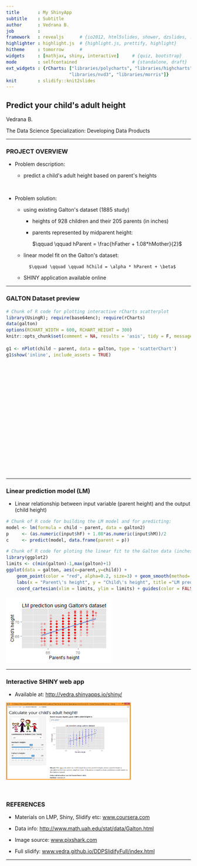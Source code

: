 ```yaml
---
title       : My ShinyApp
subtitle    : Subtitle
author      : Vedrana B.
job         : 
framework   : revealjs      # {io2012, html5slides, shower, dzslides, ...}
highlighter : highlight.js  # {highlight.js, prettify, highlight}
hitheme     : tomorrow      # 
widgets     : [mathjax, shiny, interactive]     # {quiz, bootstrap}
mode        : selfcontained                     # {standalone, draft}
ext_widgets : {rCharts: ["libraries/polycharts", "libraries/highcharts", 
                        "libraries/nvd3", "libraries/morris"]} 
knit        : slidify::knit2slides
---
```



## Predict your child's adult height

Vedrana B.

The Data Science Specialization: Developing Data Products


---

### PROJECT OVERVIEW

- Problem description: 
  
  - predict a child's adult height based on parent's heights

<p> &nbsp </p>

- Problem solution:

  - using existing Galton's dataset (1885 study)
  
      - heights of 928 children and their 205 parents (in inches)
    
      - parents represented by midparent height: 
    
          $\qquad \qquad hParent = \frac{hFather + 1.08*hMother}{2}$
      
  - linear model fit on the Galton's dataset:
  
          $\qquad \qquad \qquad hChild = \alpha * hParent + \beta$
  
  - SHINY application available online

---

### GALTON Dataset preview 




```r
# Chunk of R code for plotting interactive rCharts scatterplot
library(UsingR); require(base64enc); require(rCharts)
data(galton)
options(RCHART_WIDTH = 600, RCHART_HEIGHT = 300)
knitr::opts_chunk$set(comment = NA, results = 'asis', tidy = F, message = T)

g1 <- nPlot(child ~ parent, data = galton, type = 'scatterChart')
g1$show('inline', include_assets = TRUE)
```

<link rel='stylesheet' href=C:/Users/Vedrana/Documents/R/win-library/3.2/rCharts/libraries/nvd3/css/nv.d3.css>
<link rel='stylesheet' href=C:/Users/Vedrana/Documents/R/win-library/3.2/rCharts/libraries/nvd3/css/rNVD3.css>
<script type='text/javascript' src=C:/Users/Vedrana/Documents/R/win-library/3.2/rCharts/libraries/nvd3/js/jquery-1.8.2.min.js></script>
<script type='text/javascript' src=C:/Users/Vedrana/Documents/R/win-library/3.2/rCharts/libraries/nvd3/js/d3.v3.min.js></script>
<script type='text/javascript' src=C:/Users/Vedrana/Documents/R/win-library/3.2/rCharts/libraries/nvd3/js/nv.d3.min-new.js></script>
<script type='text/javascript' src=C:/Users/Vedrana/Documents/R/win-library/3.2/rCharts/libraries/nvd3/js/fisheye.js></script> 
 <style>
  .rChart {
    display: block;
    margin-left: auto; 
    margin-right: auto;
    width: 600px;
    height: 300px;
  }  
  </style>
<div id = 'chart151464a01ab3' class = 'rChart nvd3'></div>
<script type='text/javascript'>
 $(document).ready(function(){
      drawchart151464a01ab3()
    });
    function drawchart151464a01ab3(){  
      var opts = {
 "dom": "chart151464a01ab3",
"width":    600,
"height":    300,
"x": "parent",
"y": "child",
"type": "scatterChart",
"id": "chart151464a01ab3" 
},
        data = [
 {
 "child":           61.7,
"parent":           70.5 
},
{
 "child":           61.7,
"parent":           68.5 
},
{
 "child":           61.7,
"parent":           65.5 
},
{
 "child":           61.7,
"parent":           64.5 
},
{
 "child":           61.7,
"parent":             64 
},
{
 "child":           62.2,
"parent":           67.5 
},
{
 "child":           62.2,
"parent":           67.5 
},
{
 "child":           62.2,
"parent":           67.5 
},
{
 "child":           62.2,
"parent":           66.5 
},
{
 "child":           62.2,
"parent":           66.5 
},
{
 "child":           62.2,
"parent":           66.5 
},
{
 "child":           62.2,
"parent":           64.5 
},
{
 "child":           63.2,
"parent":           70.5 
},
{
 "child":           63.2,
"parent":           69.5 
},
{
 "child":           63.2,
"parent":           68.5 
},
{
 "child":           63.2,
"parent":           68.5 
},
{
 "child":           63.2,
"parent":           68.5 
},
{
 "child":           63.2,
"parent":           68.5 
},
{
 "child":           63.2,
"parent":           68.5 
},
{
 "child":           63.2,
"parent":           68.5 
},
{
 "child":           63.2,
"parent":           68.5 
},
{
 "child":           63.2,
"parent":           67.5 
},
{
 "child":           63.2,
"parent":           67.5 
},
{
 "child":           63.2,
"parent":           67.5 
},
{
 "child":           63.2,
"parent":           67.5 
},
{
 "child":           63.2,
"parent":           67.5 
},
{
 "child":           63.2,
"parent":           66.5 
},
{
 "child":           63.2,
"parent":           66.5 
},
{
 "child":           63.2,
"parent":           66.5 
},
{
 "child":           63.2,
"parent":           65.5 
},
{
 "child":           63.2,
"parent":           65.5 
},
{
 "child":           63.2,
"parent":           65.5 
},
{
 "child":           63.2,
"parent":           65.5 
},
{
 "child":           63.2,
"parent":           65.5 
},
{
 "child":           63.2,
"parent":           65.5 
},
{
 "child":           63.2,
"parent":           65.5 
},
{
 "child":           63.2,
"parent":           65.5 
},
{
 "child":           63.2,
"parent":           65.5 
},
{
 "child":           63.2,
"parent":           64.5 
},
{
 "child":           63.2,
"parent":           64.5 
},
{
 "child":           63.2,
"parent":           64.5 
},
{
 "child":           63.2,
"parent":           64.5 
},
{
 "child":           63.2,
"parent":             64 
},
{
 "child":           63.2,
"parent":             64 
},
{
 "child":           64.2,
"parent":           69.5 
},
{
 "child":           64.2,
"parent":           69.5 
},
{
 "child":           64.2,
"parent":           69.5 
},
{
 "child":           64.2,
"parent":           69.5 
},
{
 "child":           64.2,
"parent":           69.5 
},
{
 "child":           64.2,
"parent":           69.5 
},
{
 "child":           64.2,
"parent":           69.5 
},
{
 "child":           64.2,
"parent":           69.5 
},
{
 "child":           64.2,
"parent":           69.5 
},
{
 "child":           64.2,
"parent":           69.5 
},
{
 "child":           64.2,
"parent":           69.5 
},
{
 "child":           64.2,
"parent":           69.5 
},
{
 "child":           64.2,
"parent":           69.5 
},
{
 "child":           64.2,
"parent":           69.5 
},
{
 "child":           64.2,
"parent":           69.5 
},
{
 "child":           64.2,
"parent":           69.5 
},
{
 "child":           64.2,
"parent":           68.5 
},
{
 "child":           64.2,
"parent":           68.5 
},
{
 "child":           64.2,
"parent":           68.5 
},
{
 "child":           64.2,
"parent":           68.5 
},
{
 "child":           64.2,
"parent":           68.5 
},
{
 "child":           64.2,
"parent":           68.5 
},
{
 "child":           64.2,
"parent":           68.5 
},
{
 "child":           64.2,
"parent":           68.5 
},
{
 "child":           64.2,
"parent":           68.5 
},
{
 "child":           64.2,
"parent":           68.5 
},
{
 "child":           64.2,
"parent":           68.5 
},
{
 "child":           64.2,
"parent":           67.5 
},
{
 "child":           64.2,
"parent":           67.5 
},
{
 "child":           64.2,
"parent":           67.5 
},
{
 "child":           64.2,
"parent":           67.5 
},
{
 "child":           64.2,
"parent":           67.5 
},
{
 "child":           64.2,
"parent":           67.5 
},
{
 "child":           64.2,
"parent":           67.5 
},
{
 "child":           64.2,
"parent":           67.5 
},
{
 "child":           64.2,
"parent":           67.5 
},
{
 "child":           64.2,
"parent":           67.5 
},
{
 "child":           64.2,
"parent":           67.5 
},
{
 "child":           64.2,
"parent":           67.5 
},
{
 "child":           64.2,
"parent":           67.5 
},
{
 "child":           64.2,
"parent":           67.5 
},
{
 "child":           64.2,
"parent":           66.5 
},
{
 "child":           64.2,
"parent":           66.5 
},
{
 "child":           64.2,
"parent":           66.5 
},
{
 "child":           64.2,
"parent":           66.5 
},
{
 "child":           64.2,
"parent":           66.5 
},
{
 "child":           64.2,
"parent":           65.5 
},
{
 "child":           64.2,
"parent":           65.5 
},
{
 "child":           64.2,
"parent":           65.5 
},
{
 "child":           64.2,
"parent":           65.5 
},
{
 "child":           64.2,
"parent":           65.5 
},
{
 "child":           64.2,
"parent":           64.5 
},
{
 "child":           64.2,
"parent":           64.5 
},
{
 "child":           64.2,
"parent":           64.5 
},
{
 "child":           64.2,
"parent":           64.5 
},
{
 "child":           64.2,
"parent":             64 
},
{
 "child":           64.2,
"parent":             64 
},
{
 "child":           64.2,
"parent":             64 
},
{
 "child":           64.2,
"parent":             64 
},
{
 "child":           65.2,
"parent":           71.5 
},
{
 "child":           65.2,
"parent":           70.5 
},
{
 "child":           65.2,
"parent":           69.5 
},
{
 "child":           65.2,
"parent":           69.5 
},
{
 "child":           65.2,
"parent":           69.5 
},
{
 "child":           65.2,
"parent":           69.5 
},
{
 "child":           65.2,
"parent":           68.5 
},
{
 "child":           65.2,
"parent":           68.5 
},
{
 "child":           65.2,
"parent":           68.5 
},
{
 "child":           65.2,
"parent":           68.5 
},
{
 "child":           65.2,
"parent":           68.5 
},
{
 "child":           65.2,
"parent":           68.5 
},
{
 "child":           65.2,
"parent":           68.5 
},
{
 "child":           65.2,
"parent":           68.5 
},
{
 "child":           65.2,
"parent":           68.5 
},
{
 "child":           65.2,
"parent":           68.5 
},
{
 "child":           65.2,
"parent":           68.5 
},
{
 "child":           65.2,
"parent":           68.5 
},
{
 "child":           65.2,
"parent":           68.5 
},
{
 "child":           65.2,
"parent":           68.5 
},
{
 "child":           65.2,
"parent":           68.5 
},
{
 "child":           65.2,
"parent":           68.5 
},
{
 "child":           65.2,
"parent":           67.5 
},
{
 "child":           65.2,
"parent":           67.5 
},
{
 "child":           65.2,
"parent":           67.5 
},
{
 "child":           65.2,
"parent":           67.5 
},
{
 "child":           65.2,
"parent":           67.5 
},
{
 "child":           65.2,
"parent":           67.5 
},
{
 "child":           65.2,
"parent":           67.5 
},
{
 "child":           65.2,
"parent":           67.5 
},
{
 "child":           65.2,
"parent":           67.5 
},
{
 "child":           65.2,
"parent":           67.5 
},
{
 "child":           65.2,
"parent":           67.5 
},
{
 "child":           65.2,
"parent":           67.5 
},
{
 "child":           65.2,
"parent":           67.5 
},
{
 "child":           65.2,
"parent":           67.5 
},
{
 "child":           65.2,
"parent":           67.5 
},
{
 "child":           65.2,
"parent":           66.5 
},
{
 "child":           65.2,
"parent":           66.5 
},
{
 "child":           65.2,
"parent":           65.5 
},
{
 "child":           65.2,
"parent":           65.5 
},
{
 "child":           65.2,
"parent":           65.5 
},
{
 "child":           65.2,
"parent":           65.5 
},
{
 "child":           65.2,
"parent":           65.5 
},
{
 "child":           65.2,
"parent":           65.5 
},
{
 "child":           65.2,
"parent":           65.5 
},
{
 "child":           65.2,
"parent":           64.5 
},
{
 "child":           65.2,
"parent":             64 
},
{
 "child":           66.2,
"parent":           71.5 
},
{
 "child":           66.2,
"parent":           71.5 
},
{
 "child":           66.2,
"parent":           71.5 
},
{
 "child":           66.2,
"parent":           70.5 
},
{
 "child":           66.2,
"parent":           69.5 
},
{
 "child":           66.2,
"parent":           69.5 
},
{
 "child":           66.2,
"parent":           69.5 
},
{
 "child":           66.2,
"parent":           69.5 
},
{
 "child":           66.2,
"parent":           69.5 
},
{
 "child":           66.2,
"parent":           69.5 
},
{
 "child":           66.2,
"parent":           69.5 
},
{
 "child":           66.2,
"parent":           69.5 
},
{
 "child":           66.2,
"parent":           69.5 
},
{
 "child":           66.2,
"parent":           69.5 
},
{
 "child":           66.2,
"parent":           69.5 
},
{
 "child":           66.2,
"parent":           69.5 
},
{
 "child":           66.2,
"parent":           69.5 
},
{
 "child":           66.2,
"parent":           69.5 
},
{
 "child":           66.2,
"parent":           69.5 
},
{
 "child":           66.2,
"parent":           69.5 
},
{
 "child":           66.2,
"parent":           69.5 
},
{
 "child":           66.2,
"parent":           68.5 
},
{
 "child":           66.2,
"parent":           68.5 
},
{
 "child":           66.2,
"parent":           68.5 
},
{
 "child":           66.2,
"parent":           68.5 
},
{
 "child":           66.2,
"parent":           68.5 
},
{
 "child":           66.2,
"parent":           68.5 
},
{
 "child":           66.2,
"parent":           68.5 
},
{
 "child":           66.2,
"parent":           68.5 
},
{
 "child":           66.2,
"parent":           68.5 
},
{
 "child":           66.2,
"parent":           68.5 
},
{
 "child":           66.2,
"parent":           68.5 
},
{
 "child":           66.2,
"parent":           68.5 
},
{
 "child":           66.2,
"parent":           68.5 
},
{
 "child":           66.2,
"parent":           68.5 
},
{
 "child":           66.2,
"parent":           68.5 
},
{
 "child":           66.2,
"parent":           68.5 
},
{
 "child":           66.2,
"parent":           68.5 
},
{
 "child":           66.2,
"parent":           68.5 
},
{
 "child":           66.2,
"parent":           68.5 
},
{
 "child":           66.2,
"parent":           68.5 
},
{
 "child":           66.2,
"parent":           68.5 
},
{
 "child":           66.2,
"parent":           68.5 
},
{
 "child":           66.2,
"parent":           68.5 
},
{
 "child":           66.2,
"parent":           68.5 
},
{
 "child":           66.2,
"parent":           68.5 
},
{
 "child":           66.2,
"parent":           67.5 
},
{
 "child":           66.2,
"parent":           67.5 
},
{
 "child":           66.2,
"parent":           67.5 
},
{
 "child":           66.2,
"parent":           67.5 
},
{
 "child":           66.2,
"parent":           67.5 
},
{
 "child":           66.2,
"parent":           67.5 
},
{
 "child":           66.2,
"parent":           67.5 
},
{
 "child":           66.2,
"parent":           67.5 
},
{
 "child":           66.2,
"parent":           67.5 
},
{
 "child":           66.2,
"parent":           67.5 
},
{
 "child":           66.2,
"parent":           67.5 
},
{
 "child":           66.2,
"parent":           67.5 
},
{
 "child":           66.2,
"parent":           67.5 
},
{
 "child":           66.2,
"parent":           67.5 
},
{
 "child":           66.2,
"parent":           67.5 
},
{
 "child":           66.2,
"parent":           67.5 
},
{
 "child":           66.2,
"parent":           67.5 
},
{
 "child":           66.2,
"parent":           67.5 
},
{
 "child":           66.2,
"parent":           67.5 
},
{
 "child":           66.2,
"parent":           67.5 
},
{
 "child":           66.2,
"parent":           67.5 
},
{
 "child":           66.2,
"parent":           67.5 
},
{
 "child":           66.2,
"parent":           67.5 
},
{
 "child":           66.2,
"parent":           67.5 
},
{
 "child":           66.2,
"parent":           67.5 
},
{
 "child":           66.2,
"parent":           67.5 
},
{
 "child":           66.2,
"parent":           67.5 
},
{
 "child":           66.2,
"parent":           67.5 
},
{
 "child":           66.2,
"parent":           67.5 
},
{
 "child":           66.2,
"parent":           67.5 
},
{
 "child":           66.2,
"parent":           67.5 
},
{
 "child":           66.2,
"parent":           67.5 
},
{
 "child":           66.2,
"parent":           67.5 
},
{
 "child":           66.2,
"parent":           67.5 
},
{
 "child":           66.2,
"parent":           67.5 
},
{
 "child":           66.2,
"parent":           67.5 
},
{
 "child":           66.2,
"parent":           66.5 
},
{
 "child":           66.2,
"parent":           66.5 
},
{
 "child":           66.2,
"parent":           66.5 
},
{
 "child":           66.2,
"parent":           66.5 
},
{
 "child":           66.2,
"parent":           66.5 
},
{
 "child":           66.2,
"parent":           66.5 
},
{
 "child":           66.2,
"parent":           66.5 
},
{
 "child":           66.2,
"parent":           66.5 
},
{
 "child":           66.2,
"parent":           66.5 
},
{
 "child":           66.2,
"parent":           66.5 
},
{
 "child":           66.2,
"parent":           66.5 
},
{
 "child":           66.2,
"parent":           66.5 
},
{
 "child":           66.2,
"parent":           66.5 
},
{
 "child":           66.2,
"parent":           66.5 
},
{
 "child":           66.2,
"parent":           66.5 
},
{
 "child":           66.2,
"parent":           66.5 
},
{
 "child":           66.2,
"parent":           66.5 
},
{
 "child":           66.2,
"parent":           65.5 
},
{
 "child":           66.2,
"parent":           65.5 
},
{
 "child":           66.2,
"parent":           65.5 
},
{
 "child":           66.2,
"parent":           65.5 
},
{
 "child":           66.2,
"parent":           65.5 
},
{
 "child":           66.2,
"parent":           65.5 
},
{
 "child":           66.2,
"parent":           65.5 
},
{
 "child":           66.2,
"parent":           65.5 
},
{
 "child":           66.2,
"parent":           65.5 
},
{
 "child":           66.2,
"parent":           65.5 
},
{
 "child":           66.2,
"parent":           65.5 
},
{
 "child":           66.2,
"parent":           64.5 
},
{
 "child":           66.2,
"parent":           64.5 
},
{
 "child":           66.2,
"parent":           64.5 
},
{
 "child":           66.2,
"parent":           64.5 
},
{
 "child":           66.2,
"parent":           64.5 
},
{
 "child":           66.2,
"parent":             64 
},
{
 "child":           66.2,
"parent":             64 
},
{
 "child":           67.2,
"parent":           71.5 
},
{
 "child":           67.2,
"parent":           71.5 
},
{
 "child":           67.2,
"parent":           71.5 
},
{
 "child":           67.2,
"parent":           71.5 
},
{
 "child":           67.2,
"parent":           70.5 
},
{
 "child":           67.2,
"parent":           70.5 
},
{
 "child":           67.2,
"parent":           70.5 
},
{
 "child":           67.2,
"parent":           69.5 
},
{
 "child":           67.2,
"parent":           69.5 
},
{
 "child":           67.2,
"parent":           69.5 
},
{
 "child":           67.2,
"parent":           69.5 
},
{
 "child":           67.2,
"parent":           69.5 
},
{
 "child":           67.2,
"parent":           69.5 
},
{
 "child":           67.2,
"parent":           69.5 
},
{
 "child":           67.2,
"parent":           69.5 
},
{
 "child":           67.2,
"parent":           69.5 
},
{
 "child":           67.2,
"parent":           69.5 
},
{
 "child":           67.2,
"parent":           69.5 
},
{
 "child":           67.2,
"parent":           69.5 
},
{
 "child":           67.2,
"parent":           69.5 
},
{
 "child":           67.2,
"parent":           69.5 
},
{
 "child":           67.2,
"parent":           69.5 
},
{
 "child":           67.2,
"parent":           69.5 
},
{
 "child":           67.2,
"parent":           69.5 
},
{
 "child":           67.2,
"parent":           69.5 
},
{
 "child":           67.2,
"parent":           69.5 
},
{
 "child":           67.2,
"parent":           69.5 
},
{
 "child":           67.2,
"parent":           69.5 
},
{
 "child":           67.2,
"parent":           69.5 
},
{
 "child":           67.2,
"parent":           69.5 
},
{
 "child":           67.2,
"parent":           69.5 
},
{
 "child":           67.2,
"parent":           69.5 
},
{
 "child":           67.2,
"parent":           69.5 
},
{
 "child":           67.2,
"parent":           69.5 
},
{
 "child":           67.2,
"parent":           68.5 
},
{
 "child":           67.2,
"parent":           68.5 
},
{
 "child":           67.2,
"parent":           68.5 
},
{
 "child":           67.2,
"parent":           68.5 
},
{
 "child":           67.2,
"parent":           68.5 
},
{
 "child":           67.2,
"parent":           68.5 
},
{
 "child":           67.2,
"parent":           68.5 
},
{
 "child":           67.2,
"parent":           68.5 
},
{
 "child":           67.2,
"parent":           68.5 
},
{
 "child":           67.2,
"parent":           68.5 
},
{
 "child":           67.2,
"parent":           68.5 
},
{
 "child":           67.2,
"parent":           68.5 
},
{
 "child":           67.2,
"parent":           68.5 
},
{
 "child":           67.2,
"parent":           68.5 
},
{
 "child":           67.2,
"parent":           68.5 
},
{
 "child":           67.2,
"parent":           68.5 
},
{
 "child":           67.2,
"parent":           68.5 
},
{
 "child":           67.2,
"parent":           68.5 
},
{
 "child":           67.2,
"parent":           68.5 
},
{
 "child":           67.2,
"parent":           68.5 
},
{
 "child":           67.2,
"parent":           68.5 
},
{
 "child":           67.2,
"parent":           68.5 
},
{
 "child":           67.2,
"parent":           68.5 
},
{
 "child":           67.2,
"parent":           68.5 
},
{
 "child":           67.2,
"parent":           68.5 
},
{
 "child":           67.2,
"parent":           68.5 
},
{
 "child":           67.2,
"parent":           68.5 
},
{
 "child":           67.2,
"parent":           68.5 
},
{
 "child":           67.2,
"parent":           68.5 
},
{
 "child":           67.2,
"parent":           68.5 
},
{
 "child":           67.2,
"parent":           68.5 
},
{
 "child":           67.2,
"parent":           67.5 
},
{
 "child":           67.2,
"parent":           67.5 
},
{
 "child":           67.2,
"parent":           67.5 
},
{
 "child":           67.2,
"parent":           67.5 
},
{
 "child":           67.2,
"parent":           67.5 
},
{
 "child":           67.2,
"parent":           67.5 
},
{
 "child":           67.2,
"parent":           67.5 
},
{
 "child":           67.2,
"parent":           67.5 
},
{
 "child":           67.2,
"parent":           67.5 
},
{
 "child":           67.2,
"parent":           67.5 
},
{
 "child":           67.2,
"parent":           67.5 
},
{
 "child":           67.2,
"parent":           67.5 
},
{
 "child":           67.2,
"parent":           67.5 
},
{
 "child":           67.2,
"parent":           67.5 
},
{
 "child":           67.2,
"parent":           67.5 
},
{
 "child":           67.2,
"parent":           67.5 
},
{
 "child":           67.2,
"parent":           67.5 
},
{
 "child":           67.2,
"parent":           67.5 
},
{
 "child":           67.2,
"parent":           67.5 
},
{
 "child":           67.2,
"parent":           67.5 
},
{
 "child":           67.2,
"parent":           67.5 
},
{
 "child":           67.2,
"parent":           67.5 
},
{
 "child":           67.2,
"parent":           67.5 
},
{
 "child":           67.2,
"parent":           67.5 
},
{
 "child":           67.2,
"parent":           67.5 
},
{
 "child":           67.2,
"parent":           67.5 
},
{
 "child":           67.2,
"parent":           67.5 
},
{
 "child":           67.2,
"parent":           67.5 
},
{
 "child":           67.2,
"parent":           67.5 
},
{
 "child":           67.2,
"parent":           67.5 
},
{
 "child":           67.2,
"parent":           67.5 
},
{
 "child":           67.2,
"parent":           67.5 
},
{
 "child":           67.2,
"parent":           67.5 
},
{
 "child":           67.2,
"parent":           67.5 
},
{
 "child":           67.2,
"parent":           67.5 
},
{
 "child":           67.2,
"parent":           67.5 
},
{
 "child":           67.2,
"parent":           67.5 
},
{
 "child":           67.2,
"parent":           67.5 
},
{
 "child":           67.2,
"parent":           66.5 
},
{
 "child":           67.2,
"parent":           66.5 
},
{
 "child":           67.2,
"parent":           66.5 
},
{
 "child":           67.2,
"parent":           66.5 
},
{
 "child":           67.2,
"parent":           66.5 
},
{
 "child":           67.2,
"parent":           66.5 
},
{
 "child":           67.2,
"parent":           66.5 
},
{
 "child":           67.2,
"parent":           66.5 
},
{
 "child":           67.2,
"parent":           66.5 
},
{
 "child":           67.2,
"parent":           66.5 
},
{
 "child":           67.2,
"parent":           66.5 
},
{
 "child":           67.2,
"parent":           66.5 
},
{
 "child":           67.2,
"parent":           66.5 
},
{
 "child":           67.2,
"parent":           66.5 
},
{
 "child":           67.2,
"parent":           66.5 
},
{
 "child":           67.2,
"parent":           66.5 
},
{
 "child":           67.2,
"parent":           66.5 
},
{
 "child":           67.2,
"parent":           65.5 
},
{
 "child":           67.2,
"parent":           65.5 
},
{
 "child":           67.2,
"parent":           65.5 
},
{
 "child":           67.2,
"parent":           65.5 
},
{
 "child":           67.2,
"parent":           65.5 
},
{
 "child":           67.2,
"parent":           65.5 
},
{
 "child":           67.2,
"parent":           65.5 
},
{
 "child":           67.2,
"parent":           65.5 
},
{
 "child":           67.2,
"parent":           65.5 
},
{
 "child":           67.2,
"parent":           65.5 
},
{
 "child":           67.2,
"parent":           65.5 
},
{
 "child":           67.2,
"parent":           64.5 
},
{
 "child":           67.2,
"parent":           64.5 
},
{
 "child":           67.2,
"parent":           64.5 
},
{
 "child":           67.2,
"parent":           64.5 
},
{
 "child":           67.2,
"parent":           64.5 
},
{
 "child":           67.2,
"parent":             64 
},
{
 "child":           67.2,
"parent":             64 
},
{
 "child":           68.2,
"parent":           72.5 
},
{
 "child":           68.2,
"parent":           71.5 
},
{
 "child":           68.2,
"parent":           71.5 
},
{
 "child":           68.2,
"parent":           71.5 
},
{
 "child":           68.2,
"parent":           70.5 
},
{
 "child":           68.2,
"parent":           70.5 
},
{
 "child":           68.2,
"parent":           70.5 
},
{
 "child":           68.2,
"parent":           70.5 
},
{
 "child":           68.2,
"parent":           70.5 
},
{
 "child":           68.2,
"parent":           70.5 
},
{
 "child":           68.2,
"parent":           70.5 
},
{
 "child":           68.2,
"parent":           70.5 
},
{
 "child":           68.2,
"parent":           70.5 
},
{
 "child":           68.2,
"parent":           70.5 
},
{
 "child":           68.2,
"parent":           70.5 
},
{
 "child":           68.2,
"parent":           70.5 
},
{
 "child":           68.2,
"parent":           69.5 
},
{
 "child":           68.2,
"parent":           69.5 
},
{
 "child":           68.2,
"parent":           69.5 
},
{
 "child":           68.2,
"parent":           69.5 
},
{
 "child":           68.2,
"parent":           69.5 
},
{
 "child":           68.2,
"parent":           69.5 
},
{
 "child":           68.2,
"parent":           69.5 
},
{
 "child":           68.2,
"parent":           69.5 
},
{
 "child":           68.2,
"parent":           69.5 
},
{
 "child":           68.2,
"parent":           69.5 
},
{
 "child":           68.2,
"parent":           69.5 
},
{
 "child":           68.2,
"parent":           69.5 
},
{
 "child":           68.2,
"parent":           69.5 
},
{
 "child":           68.2,
"parent":           69.5 
},
{
 "child":           68.2,
"parent":           69.5 
},
{
 "child":           68.2,
"parent":           69.5 
},
{
 "child":           68.2,
"parent":           69.5 
},
{
 "child":           68.2,
"parent":           69.5 
},
{
 "child":           68.2,
"parent":           69.5 
},
{
 "child":           68.2,
"parent":           69.5 
},
{
 "child":           68.2,
"parent":           68.5 
},
{
 "child":           68.2,
"parent":           68.5 
},
{
 "child":           68.2,
"parent":           68.5 
},
{
 "child":           68.2,
"parent":           68.5 
},
{
 "child":           68.2,
"parent":           68.5 
},
{
 "child":           68.2,
"parent":           68.5 
},
{
 "child":           68.2,
"parent":           68.5 
},
{
 "child":           68.2,
"parent":           68.5 
},
{
 "child":           68.2,
"parent":           68.5 
},
{
 "child":           68.2,
"parent":           68.5 
},
{
 "child":           68.2,
"parent":           68.5 
},
{
 "child":           68.2,
"parent":           68.5 
},
{
 "child":           68.2,
"parent":           68.5 
},
{
 "child":           68.2,
"parent":           68.5 
},
{
 "child":           68.2,
"parent":           68.5 
},
{
 "child":           68.2,
"parent":           68.5 
},
{
 "child":           68.2,
"parent":           68.5 
},
{
 "child":           68.2,
"parent":           68.5 
},
{
 "child":           68.2,
"parent":           68.5 
},
{
 "child":           68.2,
"parent":           68.5 
},
{
 "child":           68.2,
"parent":           68.5 
},
{
 "child":           68.2,
"parent":           68.5 
},
{
 "child":           68.2,
"parent":           68.5 
},
{
 "child":           68.2,
"parent":           68.5 
},
{
 "child":           68.2,
"parent":           68.5 
},
{
 "child":           68.2,
"parent":           68.5 
},
{
 "child":           68.2,
"parent":           68.5 
},
{
 "child":           68.2,
"parent":           68.5 
},
{
 "child":           68.2,
"parent":           68.5 
},
{
 "child":           68.2,
"parent":           68.5 
},
{
 "child":           68.2,
"parent":           68.5 
},
{
 "child":           68.2,
"parent":           68.5 
},
{
 "child":           68.2,
"parent":           68.5 
},
{
 "child":           68.2,
"parent":           68.5 
},
{
 "child":           68.2,
"parent":           67.5 
},
{
 "child":           68.2,
"parent":           67.5 
},
{
 "child":           68.2,
"parent":           67.5 
},
{
 "child":           68.2,
"parent":           67.5 
},
{
 "child":           68.2,
"parent":           67.5 
},
{
 "child":           68.2,
"parent":           67.5 
},
{
 "child":           68.2,
"parent":           67.5 
},
{
 "child":           68.2,
"parent":           67.5 
},
{
 "child":           68.2,
"parent":           67.5 
},
{
 "child":           68.2,
"parent":           67.5 
},
{
 "child":           68.2,
"parent":           67.5 
},
{
 "child":           68.2,
"parent":           67.5 
},
{
 "child":           68.2,
"parent":           67.5 
},
{
 "child":           68.2,
"parent":           67.5 
},
{
 "child":           68.2,
"parent":           67.5 
},
{
 "child":           68.2,
"parent":           67.5 
},
{
 "child":           68.2,
"parent":           67.5 
},
{
 "child":           68.2,
"parent":           67.5 
},
{
 "child":           68.2,
"parent":           67.5 
},
{
 "child":           68.2,
"parent":           67.5 
},
{
 "child":           68.2,
"parent":           67.5 
},
{
 "child":           68.2,
"parent":           67.5 
},
{
 "child":           68.2,
"parent":           67.5 
},
{
 "child":           68.2,
"parent":           67.5 
},
{
 "child":           68.2,
"parent":           67.5 
},
{
 "child":           68.2,
"parent":           67.5 
},
{
 "child":           68.2,
"parent":           67.5 
},
{
 "child":           68.2,
"parent":           67.5 
},
{
 "child":           68.2,
"parent":           66.5 
},
{
 "child":           68.2,
"parent":           66.5 
},
{
 "child":           68.2,
"parent":           66.5 
},
{
 "child":           68.2,
"parent":           66.5 
},
{
 "child":           68.2,
"parent":           66.5 
},
{
 "child":           68.2,
"parent":           66.5 
},
{
 "child":           68.2,
"parent":           66.5 
},
{
 "child":           68.2,
"parent":           66.5 
},
{
 "child":           68.2,
"parent":           66.5 
},
{
 "child":           68.2,
"parent":           66.5 
},
{
 "child":           68.2,
"parent":           66.5 
},
{
 "child":           68.2,
"parent":           66.5 
},
{
 "child":           68.2,
"parent":           66.5 
},
{
 "child":           68.2,
"parent":           66.5 
},
{
 "child":           68.2,
"parent":           65.5 
},
{
 "child":           68.2,
"parent":           65.5 
},
{
 "child":           68.2,
"parent":           65.5 
},
{
 "child":           68.2,
"parent":           65.5 
},
{
 "child":           68.2,
"parent":           65.5 
},
{
 "child":           68.2,
"parent":           65.5 
},
{
 "child":           68.2,
"parent":           65.5 
},
{
 "child":           68.2,
"parent":             64 
},
{
 "child":           69.2,
"parent":           72.5 
},
{
 "child":           69.2,
"parent":           72.5 
},
{
 "child":           69.2,
"parent":           71.5 
},
{
 "child":           69.2,
"parent":           71.5 
},
{
 "child":           69.2,
"parent":           71.5 
},
{
 "child":           69.2,
"parent":           71.5 
},
{
 "child":           69.2,
"parent":           71.5 
},
{
 "child":           69.2,
"parent":           70.5 
},
{
 "child":           69.2,
"parent":           70.5 
},
{
 "child":           69.2,
"parent":           70.5 
},
{
 "child":           69.2,
"parent":           70.5 
},
{
 "child":           69.2,
"parent":           70.5 
},
{
 "child":           69.2,
"parent":           70.5 
},
{
 "child":           69.2,
"parent":           70.5 
},
{
 "child":           69.2,
"parent":           70.5 
},
{
 "child":           69.2,
"parent":           70.5 
},
{
 "child":           69.2,
"parent":           70.5 
},
{
 "child":           69.2,
"parent":           70.5 
},
{
 "child":           69.2,
"parent":           70.5 
},
{
 "child":           69.2,
"parent":           70.5 
},
{
 "child":           69.2,
"parent":           70.5 
},
{
 "child":           69.2,
"parent":           70.5 
},
{
 "child":           69.2,
"parent":           70.5 
},
{
 "child":           69.2,
"parent":           70.5 
},
{
 "child":           69.2,
"parent":           70.5 
},
{
 "child":           69.2,
"parent":           69.5 
},
{
 "child":           69.2,
"parent":           69.5 
},
{
 "child":           69.2,
"parent":           69.5 
},
{
 "child":           69.2,
"parent":           69.5 
},
{
 "child":           69.2,
"parent":           69.5 
},
{
 "child":           69.2,
"parent":           69.5 
},
{
 "child":           69.2,
"parent":           69.5 
},
{
 "child":           69.2,
"parent":           69.5 
},
{
 "child":           69.2,
"parent":           69.5 
},
{
 "child":           69.2,
"parent":           69.5 
},
{
 "child":           69.2,
"parent":           69.5 
},
{
 "child":           69.2,
"parent":           69.5 
},
{
 "child":           69.2,
"parent":           69.5 
},
{
 "child":           69.2,
"parent":           69.5 
},
{
 "child":           69.2,
"parent":           69.5 
},
{
 "child":           69.2,
"parent":           69.5 
},
{
 "child":           69.2,
"parent":           69.5 
},
{
 "child":           69.2,
"parent":           69.5 
},
{
 "child":           69.2,
"parent":           69.5 
},
{
 "child":           69.2,
"parent":           69.5 
},
{
 "child":           69.2,
"parent":           69.5 
},
{
 "child":           69.2,
"parent":           69.5 
},
{
 "child":           69.2,
"parent":           69.5 
},
{
 "child":           69.2,
"parent":           69.5 
},
{
 "child":           69.2,
"parent":           69.5 
},
{
 "child":           69.2,
"parent":           69.5 
},
{
 "child":           69.2,
"parent":           69.5 
},
{
 "child":           69.2,
"parent":           69.5 
},
{
 "child":           69.2,
"parent":           69.5 
},
{
 "child":           69.2,
"parent":           69.5 
},
{
 "child":           69.2,
"parent":           69.5 
},
{
 "child":           69.2,
"parent":           69.5 
},
{
 "child":           69.2,
"parent":           69.5 
},
{
 "child":           69.2,
"parent":           68.5 
},
{
 "child":           69.2,
"parent":           68.5 
},
{
 "child":           69.2,
"parent":           68.5 
},
{
 "child":           69.2,
"parent":           68.5 
},
{
 "child":           69.2,
"parent":           68.5 
},
{
 "child":           69.2,
"parent":           68.5 
},
{
 "child":           69.2,
"parent":           68.5 
},
{
 "child":           69.2,
"parent":           68.5 
},
{
 "child":           69.2,
"parent":           68.5 
},
{
 "child":           69.2,
"parent":           68.5 
},
{
 "child":           69.2,
"parent":           68.5 
},
{
 "child":           69.2,
"parent":           68.5 
},
{
 "child":           69.2,
"parent":           68.5 
},
{
 "child":           69.2,
"parent":           68.5 
},
{
 "child":           69.2,
"parent":           68.5 
},
{
 "child":           69.2,
"parent":           68.5 
},
{
 "child":           69.2,
"parent":           68.5 
},
{
 "child":           69.2,
"parent":           68.5 
},
{
 "child":           69.2,
"parent":           68.5 
},
{
 "child":           69.2,
"parent":           68.5 
},
{
 "child":           69.2,
"parent":           68.5 
},
{
 "child":           69.2,
"parent":           68.5 
},
{
 "child":           69.2,
"parent":           68.5 
},
{
 "child":           69.2,
"parent":           68.5 
},
{
 "child":           69.2,
"parent":           68.5 
},
{
 "child":           69.2,
"parent":           68.5 
},
{
 "child":           69.2,
"parent":           68.5 
},
{
 "child":           69.2,
"parent":           68.5 
},
{
 "child":           69.2,
"parent":           68.5 
},
{
 "child":           69.2,
"parent":           68.5 
},
{
 "child":           69.2,
"parent":           68.5 
},
{
 "child":           69.2,
"parent":           68.5 
},
{
 "child":           69.2,
"parent":           68.5 
},
{
 "child":           69.2,
"parent":           68.5 
},
{
 "child":           69.2,
"parent":           68.5 
},
{
 "child":           69.2,
"parent":           68.5 
},
{
 "child":           69.2,
"parent":           68.5 
},
{
 "child":           69.2,
"parent":           68.5 
},
{
 "child":           69.2,
"parent":           68.5 
},
{
 "child":           69.2,
"parent":           68.5 
},
{
 "child":           69.2,
"parent":           68.5 
},
{
 "child":           69.2,
"parent":           68.5 
},
{
 "child":           69.2,
"parent":           68.5 
},
{
 "child":           69.2,
"parent":           68.5 
},
{
 "child":           69.2,
"parent":           68.5 
},
{
 "child":           69.2,
"parent":           68.5 
},
{
 "child":           69.2,
"parent":           68.5 
},
{
 "child":           69.2,
"parent":           68.5 
},
{
 "child":           69.2,
"parent":           67.5 
},
{
 "child":           69.2,
"parent":           67.5 
},
{
 "child":           69.2,
"parent":           67.5 
},
{
 "child":           69.2,
"parent":           67.5 
},
{
 "child":           69.2,
"parent":           67.5 
},
{
 "child":           69.2,
"parent":           67.5 
},
{
 "child":           69.2,
"parent":           67.5 
},
{
 "child":           69.2,
"parent":           67.5 
},
{
 "child":           69.2,
"parent":           67.5 
},
{
 "child":           69.2,
"parent":           67.5 
},
{
 "child":           69.2,
"parent":           67.5 
},
{
 "child":           69.2,
"parent":           67.5 
},
{
 "child":           69.2,
"parent":           67.5 
},
{
 "child":           69.2,
"parent":           67.5 
},
{
 "child":           69.2,
"parent":           67.5 
},
{
 "child":           69.2,
"parent":           67.5 
},
{
 "child":           69.2,
"parent":           67.5 
},
{
 "child":           69.2,
"parent":           67.5 
},
{
 "child":           69.2,
"parent":           67.5 
},
{
 "child":           69.2,
"parent":           67.5 
},
{
 "child":           69.2,
"parent":           67.5 
},
{
 "child":           69.2,
"parent":           67.5 
},
{
 "child":           69.2,
"parent":           67.5 
},
{
 "child":           69.2,
"parent":           67.5 
},
{
 "child":           69.2,
"parent":           67.5 
},
{
 "child":           69.2,
"parent":           67.5 
},
{
 "child":           69.2,
"parent":           67.5 
},
{
 "child":           69.2,
"parent":           67.5 
},
{
 "child":           69.2,
"parent":           67.5 
},
{
 "child":           69.2,
"parent":           67.5 
},
{
 "child":           69.2,
"parent":           67.5 
},
{
 "child":           69.2,
"parent":           67.5 
},
{
 "child":           69.2,
"parent":           67.5 
},
{
 "child":           69.2,
"parent":           67.5 
},
{
 "child":           69.2,
"parent":           67.5 
},
{
 "child":           69.2,
"parent":           67.5 
},
{
 "child":           69.2,
"parent":           67.5 
},
{
 "child":           69.2,
"parent":           67.5 
},
{
 "child":           69.2,
"parent":           66.5 
},
{
 "child":           69.2,
"parent":           66.5 
},
{
 "child":           69.2,
"parent":           66.5 
},
{
 "child":           69.2,
"parent":           66.5 
},
{
 "child":           69.2,
"parent":           66.5 
},
{
 "child":           69.2,
"parent":           66.5 
},
{
 "child":           69.2,
"parent":           66.5 
},
{
 "child":           69.2,
"parent":           66.5 
},
{
 "child":           69.2,
"parent":           66.5 
},
{
 "child":           69.2,
"parent":           66.5 
},
{
 "child":           69.2,
"parent":           66.5 
},
{
 "child":           69.2,
"parent":           66.5 
},
{
 "child":           69.2,
"parent":           66.5 
},
{
 "child":           69.2,
"parent":           65.5 
},
{
 "child":           69.2,
"parent":           65.5 
},
{
 "child":           69.2,
"parent":           65.5 
},
{
 "child":           69.2,
"parent":           65.5 
},
{
 "child":           69.2,
"parent":           65.5 
},
{
 "child":           69.2,
"parent":           65.5 
},
{
 "child":           69.2,
"parent":           65.5 
},
{
 "child":           69.2,
"parent":           64.5 
},
{
 "child":           69.2,
"parent":           64.5 
},
{
 "child":           69.2,
"parent":             64 
},
{
 "child":           70.2,
"parent":           72.5 
},
{
 "child":           70.2,
"parent":           71.5 
},
{
 "child":           70.2,
"parent":           71.5 
},
{
 "child":           70.2,
"parent":           71.5 
},
{
 "child":           70.2,
"parent":           71.5 
},
{
 "child":           70.2,
"parent":           71.5 
},
{
 "child":           70.2,
"parent":           71.5 
},
{
 "child":           70.2,
"parent":           71.5 
},
{
 "child":           70.2,
"parent":           71.5 
},
{
 "child":           70.2,
"parent":           71.5 
},
{
 "child":           70.2,
"parent":           71.5 
},
{
 "child":           70.2,
"parent":           70.5 
},
{
 "child":           70.2,
"parent":           70.5 
},
{
 "child":           70.2,
"parent":           70.5 
},
{
 "child":           70.2,
"parent":           70.5 
},
{
 "child":           70.2,
"parent":           70.5 
},
{
 "child":           70.2,
"parent":           70.5 
},
{
 "child":           70.2,
"parent":           70.5 
},
{
 "child":           70.2,
"parent":           70.5 
},
{
 "child":           70.2,
"parent":           70.5 
},
{
 "child":           70.2,
"parent":           70.5 
},
{
 "child":           70.2,
"parent":           70.5 
},
{
 "child":           70.2,
"parent":           70.5 
},
{
 "child":           70.2,
"parent":           70.5 
},
{
 "child":           70.2,
"parent":           70.5 
},
{
 "child":           70.2,
"parent":           69.5 
},
{
 "child":           70.2,
"parent":           69.5 
},
{
 "child":           70.2,
"parent":           69.5 
},
{
 "child":           70.2,
"parent":           69.5 
},
{
 "child":           70.2,
"parent":           69.5 
},
{
 "child":           70.2,
"parent":           69.5 
},
{
 "child":           70.2,
"parent":           69.5 
},
{
 "child":           70.2,
"parent":           69.5 
},
{
 "child":           70.2,
"parent":           69.5 
},
{
 "child":           70.2,
"parent":           69.5 
},
{
 "child":           70.2,
"parent":           69.5 
},
{
 "child":           70.2,
"parent":           69.5 
},
{
 "child":           70.2,
"parent":           69.5 
},
{
 "child":           70.2,
"parent":           69.5 
},
{
 "child":           70.2,
"parent":           69.5 
},
{
 "child":           70.2,
"parent":           69.5 
},
{
 "child":           70.2,
"parent":           69.5 
},
{
 "child":           70.2,
"parent":           69.5 
},
{
 "child":           70.2,
"parent":           69.5 
},
{
 "child":           70.2,
"parent":           69.5 
},
{
 "child":           70.2,
"parent":           69.5 
},
{
 "child":           70.2,
"parent":           69.5 
},
{
 "child":           70.2,
"parent":           69.5 
},
{
 "child":           70.2,
"parent":           69.5 
},
{
 "child":           70.2,
"parent":           69.5 
},
{
 "child":           70.2,
"parent":           68.5 
},
{
 "child":           70.2,
"parent":           68.5 
},
{
 "child":           70.2,
"parent":           68.5 
},
{
 "child":           70.2,
"parent":           68.5 
},
{
 "child":           70.2,
"parent":           68.5 
},
{
 "child":           70.2,
"parent":           68.5 
},
{
 "child":           70.2,
"parent":           68.5 
},
{
 "child":           70.2,
"parent":           68.5 
},
{
 "child":           70.2,
"parent":           68.5 
},
{
 "child":           70.2,
"parent":           68.5 
},
{
 "child":           70.2,
"parent":           68.5 
},
{
 "child":           70.2,
"parent":           68.5 
},
{
 "child":           70.2,
"parent":           68.5 
},
{
 "child":           70.2,
"parent":           68.5 
},
{
 "child":           70.2,
"parent":           68.5 
},
{
 "child":           70.2,
"parent":           68.5 
},
{
 "child":           70.2,
"parent":           68.5 
},
{
 "child":           70.2,
"parent":           68.5 
},
{
 "child":           70.2,
"parent":           68.5 
},
{
 "child":           70.2,
"parent":           68.5 
},
{
 "child":           70.2,
"parent":           68.5 
},
{
 "child":           70.2,
"parent":           67.5 
},
{
 "child":           70.2,
"parent":           67.5 
},
{
 "child":           70.2,
"parent":           67.5 
},
{
 "child":           70.2,
"parent":           67.5 
},
{
 "child":           70.2,
"parent":           67.5 
},
{
 "child":           70.2,
"parent":           67.5 
},
{
 "child":           70.2,
"parent":           67.5 
},
{
 "child":           70.2,
"parent":           67.5 
},
{
 "child":           70.2,
"parent":           67.5 
},
{
 "child":           70.2,
"parent":           67.5 
},
{
 "child":           70.2,
"parent":           67.5 
},
{
 "child":           70.2,
"parent":           67.5 
},
{
 "child":           70.2,
"parent":           67.5 
},
{
 "child":           70.2,
"parent":           67.5 
},
{
 "child":           70.2,
"parent":           67.5 
},
{
 "child":           70.2,
"parent":           67.5 
},
{
 "child":           70.2,
"parent":           67.5 
},
{
 "child":           70.2,
"parent":           67.5 
},
{
 "child":           70.2,
"parent":           67.5 
},
{
 "child":           70.2,
"parent":           66.5 
},
{
 "child":           70.2,
"parent":           66.5 
},
{
 "child":           70.2,
"parent":           66.5 
},
{
 "child":           70.2,
"parent":           66.5 
},
{
 "child":           70.2,
"parent":           65.5 
},
{
 "child":           70.2,
"parent":           65.5 
},
{
 "child":           70.2,
"parent":           65.5 
},
{
 "child":           70.2,
"parent":           65.5 
},
{
 "child":           70.2,
"parent":           65.5 
},
{
 "child":           71.2,
"parent":           72.5 
},
{
 "child":           71.2,
"parent":           72.5 
},
{
 "child":           71.2,
"parent":           71.5 
},
{
 "child":           71.2,
"parent":           71.5 
},
{
 "child":           71.2,
"parent":           71.5 
},
{
 "child":           71.2,
"parent":           71.5 
},
{
 "child":           71.2,
"parent":           70.5 
},
{
 "child":           71.2,
"parent":           70.5 
},
{
 "child":           71.2,
"parent":           70.5 
},
{
 "child":           71.2,
"parent":           70.5 
},
{
 "child":           71.2,
"parent":           70.5 
},
{
 "child":           71.2,
"parent":           70.5 
},
{
 "child":           71.2,
"parent":           70.5 
},
{
 "child":           71.2,
"parent":           69.5 
},
{
 "child":           71.2,
"parent":           69.5 
},
{
 "child":           71.2,
"parent":           69.5 
},
{
 "child":           71.2,
"parent":           69.5 
},
{
 "child":           71.2,
"parent":           69.5 
},
{
 "child":           71.2,
"parent":           69.5 
},
{
 "child":           71.2,
"parent":           69.5 
},
{
 "child":           71.2,
"parent":           69.5 
},
{
 "child":           71.2,
"parent":           69.5 
},
{
 "child":           71.2,
"parent":           69.5 
},
{
 "child":           71.2,
"parent":           69.5 
},
{
 "child":           71.2,
"parent":           69.5 
},
{
 "child":           71.2,
"parent":           69.5 
},
{
 "child":           71.2,
"parent":           69.5 
},
{
 "child":           71.2,
"parent":           69.5 
},
{
 "child":           71.2,
"parent":           69.5 
},
{
 "child":           71.2,
"parent":           69.5 
},
{
 "child":           71.2,
"parent":           69.5 
},
{
 "child":           71.2,
"parent":           69.5 
},
{
 "child":           71.2,
"parent":           69.5 
},
{
 "child":           71.2,
"parent":           68.5 
},
{
 "child":           71.2,
"parent":           68.5 
},
{
 "child":           71.2,
"parent":           68.5 
},
{
 "child":           71.2,
"parent":           68.5 
},
{
 "child":           71.2,
"parent":           68.5 
},
{
 "child":           71.2,
"parent":           68.5 
},
{
 "child":           71.2,
"parent":           68.5 
},
{
 "child":           71.2,
"parent":           68.5 
},
{
 "child":           71.2,
"parent":           68.5 
},
{
 "child":           71.2,
"parent":           68.5 
},
{
 "child":           71.2,
"parent":           68.5 
},
{
 "child":           71.2,
"parent":           68.5 
},
{
 "child":           71.2,
"parent":           68.5 
},
{
 "child":           71.2,
"parent":           68.5 
},
{
 "child":           71.2,
"parent":           68.5 
},
{
 "child":           71.2,
"parent":           68.5 
},
{
 "child":           71.2,
"parent":           68.5 
},
{
 "child":           71.2,
"parent":           68.5 
},
{
 "child":           71.2,
"parent":           67.5 
},
{
 "child":           71.2,
"parent":           67.5 
},
{
 "child":           71.2,
"parent":           67.5 
},
{
 "child":           71.2,
"parent":           67.5 
},
{
 "child":           71.2,
"parent":           67.5 
},
{
 "child":           71.2,
"parent":           67.5 
},
{
 "child":           71.2,
"parent":           67.5 
},
{
 "child":           71.2,
"parent":           67.5 
},
{
 "child":           71.2,
"parent":           67.5 
},
{
 "child":           71.2,
"parent":           67.5 
},
{
 "child":           71.2,
"parent":           67.5 
},
{
 "child":           71.2,
"parent":           65.5 
},
{
 "child":           71.2,
"parent":           65.5 
},
{
 "child":           72.2,
"parent":             73 
},
{
 "child":           72.2,
"parent":           72.5 
},
{
 "child":           72.2,
"parent":           72.5 
},
{
 "child":           72.2,
"parent":           72.5 
},
{
 "child":           72.2,
"parent":           72.5 
},
{
 "child":           72.2,
"parent":           72.5 
},
{
 "child":           72.2,
"parent":           72.5 
},
{
 "child":           72.2,
"parent":           72.5 
},
{
 "child":           72.2,
"parent":           71.5 
},
{
 "child":           72.2,
"parent":           71.5 
},
{
 "child":           72.2,
"parent":           71.5 
},
{
 "child":           72.2,
"parent":           71.5 
},
{
 "child":           72.2,
"parent":           71.5 
},
{
 "child":           72.2,
"parent":           71.5 
},
{
 "child":           72.2,
"parent":           71.5 
},
{
 "child":           72.2,
"parent":           71.5 
},
{
 "child":           72.2,
"parent":           71.5 
},
{
 "child":           72.2,
"parent":           70.5 
},
{
 "child":           72.2,
"parent":           70.5 
},
{
 "child":           72.2,
"parent":           70.5 
},
{
 "child":           72.2,
"parent":           70.5 
},
{
 "child":           72.2,
"parent":           69.5 
},
{
 "child":           72.2,
"parent":           69.5 
},
{
 "child":           72.2,
"parent":           69.5 
},
{
 "child":           72.2,
"parent":           69.5 
},
{
 "child":           72.2,
"parent":           69.5 
},
{
 "child":           72.2,
"parent":           69.5 
},
{
 "child":           72.2,
"parent":           69.5 
},
{
 "child":           72.2,
"parent":           69.5 
},
{
 "child":           72.2,
"parent":           69.5 
},
{
 "child":           72.2,
"parent":           69.5 
},
{
 "child":           72.2,
"parent":           69.5 
},
{
 "child":           72.2,
"parent":           68.5 
},
{
 "child":           72.2,
"parent":           68.5 
},
{
 "child":           72.2,
"parent":           68.5 
},
{
 "child":           72.2,
"parent":           68.5 
},
{
 "child":           72.2,
"parent":           67.5 
},
{
 "child":           72.2,
"parent":           67.5 
},
{
 "child":           72.2,
"parent":           67.5 
},
{
 "child":           72.2,
"parent":           67.5 
},
{
 "child":           72.2,
"parent":           65.5 
},
{
 "child":           73.2,
"parent":             73 
},
{
 "child":           73.2,
"parent":             73 
},
{
 "child":           73.2,
"parent":             73 
},
{
 "child":           73.2,
"parent":           72.5 
},
{
 "child":           73.2,
"parent":           72.5 
},
{
 "child":           73.2,
"parent":           71.5 
},
{
 "child":           73.2,
"parent":           71.5 
},
{
 "child":           73.2,
"parent":           70.5 
},
{
 "child":           73.2,
"parent":           70.5 
},
{
 "child":           73.2,
"parent":           70.5 
},
{
 "child":           73.2,
"parent":           69.5 
},
{
 "child":           73.2,
"parent":           69.5 
},
{
 "child":           73.2,
"parent":           69.5 
},
{
 "child":           73.2,
"parent":           69.5 
},
{
 "child":           73.2,
"parent":           68.5 
},
{
 "child":           73.2,
"parent":           68.5 
},
{
 "child":           73.2,
"parent":           68.5 
},
{
 "child":           73.7,
"parent":           72.5 
},
{
 "child":           73.7,
"parent":           72.5 
},
{
 "child":           73.7,
"parent":           72.5 
},
{
 "child":           73.7,
"parent":           72.5 
},
{
 "child":           73.7,
"parent":           71.5 
},
{
 "child":           73.7,
"parent":           71.5 
},
{
 "child":           73.7,
"parent":           70.5 
},
{
 "child":           73.7,
"parent":           70.5 
},
{
 "child":           73.7,
"parent":           70.5 
},
{
 "child":           73.7,
"parent":           69.5 
},
{
 "child":           73.7,
"parent":           69.5 
},
{
 "child":           73.7,
"parent":           69.5 
},
{
 "child":           73.7,
"parent":           69.5 
},
{
 "child":           73.7,
"parent":           69.5 
} 
]
  
      if(!(opts.type==="pieChart" || opts.type==="sparklinePlus" || opts.type==="bulletChart")) {
        var data = d3.nest()
          .key(function(d){
            //return opts.group === undefined ? 'main' : d[opts.group]
            //instead of main would think a better default is opts.x
            return opts.group === undefined ? opts.y : d[opts.group];
          })
          .entries(data);
      }
      
      if (opts.disabled != undefined){
        data.map(function(d, i){
          d.disabled = opts.disabled[i]
        })
      }
      
      nv.addGraph(function() {
        var chart = nv.models[opts.type]()
          .width(opts.width)
          .height(opts.height)
          
        if (opts.type != "bulletChart"){
          chart
            .x(function(d) { return d[opts.x] })
            .y(function(d) { return d[opts.y] })
        }
          
         
        
          
        

        
        
        
      
       d3.select("#" + opts.id)
        .append('svg')
        .datum(data)
        .transition().duration(500)
        .call(chart);

       nv.utils.windowResize(chart.update);
       return chart;
      });
    };
</script>

---

### Linear prediction model (LM)

- Linear relationship between input variable (parent height) and the output (child height)


```r
# Chunk of R code for building the LM model and for predicting:
model <- lm(formula = child ~ parent, data = galton2)
p     <- (as.numeric(input$hF) + 1.08*as.numeric(input$hM))/2
c     <- predict(model, data.frame(parent = p))
```



```r
# Chunk of R code for ploting the linear fit to the Galton data (inches):
library(ggplot2)
limits <- c(min(galton)-1,max(galton)+1)
ggplot(data = galton, aes(x=parent,y=child)) + 
    geom_point(color = "red", alpha=0.2, size=3) + geom_smooth(method='lm')  +
    labs(x = "Parent\'s height", y = "Child\'s height", title ="LM prediction using Galton\'s dataset") + 
    coord_cartesian(xlim = limits, ylim = limits) + guides(color = FALSE, fill = FALSE)
```

![plot of chunk plot2](assets/fig/plot2-1.png) 

---

### Interactive SHINY web app


- Available at: http://vedra.shinyapps.io/shiny/

<img width="340" height="210" src="AppShot.png">
<p> &nbsp </p>

### REFERENCES


- Materials on LMP, Shiny, Slidify etc: www.coursera.com

- Data info: http://www.math.uah.edu/stat/data/Galton.html

- Image source: www.pixshark.com

- Full slidify: www.vedra.github.io/DDPSlidifyFull/index.html

---
